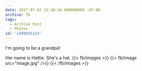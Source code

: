 ```yaml
---
date: 2017-07-02 15:38:44.000000000 -07:00
archive: fb
tags: 
  - Archive Post
  - Photos
id: '1499035124'
---
```


I'm going to be a grandpa!

Her name is Hattie. She's a hat.
{{< fb/images >}}
{{< fb/image src="image.jpg" />}}
{{< /fb/images >}}
